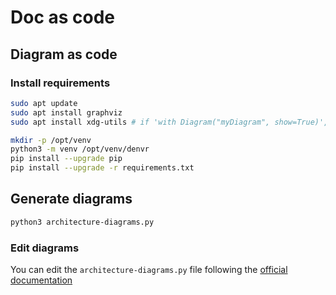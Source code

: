 # Doc as code

## Diagram as code
### Install requirements

```bash
sudo apt update
sudo apt install graphviz
sudo apt install xdg-utils # if 'with Diagram("myDiagram", show=True)', either 'with Diagram("myDiagram", show=False)'

mkdir -p /opt/venv
python3 -m venv /opt/venv/denvr
pip install --upgrade pip
pip install --upgrade -r requirements.txt
```

## Generate diagrams

```bash
python3 architecture-diagrams.py 
```

### Edit diagrams

You can edit the `architecture-diagrams.py` file following the [official documentation](https://diagrams.mingrammer.com/docs)